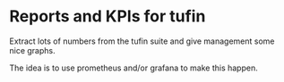 # Reports and KPIs for tufin
Extract lots of numbers from the tufin suite and give management some nice graphs.

The idea is to use prometheus and/or grafana to make this happen.
